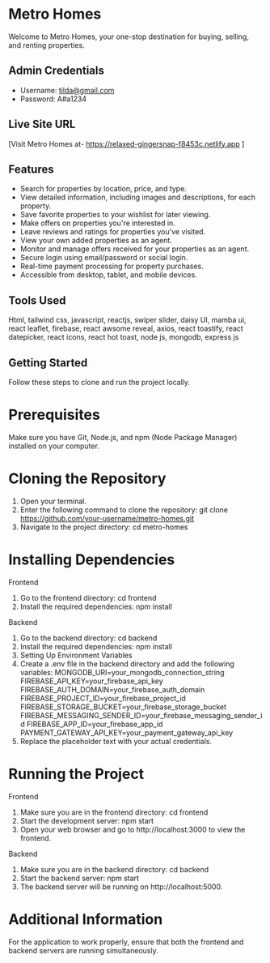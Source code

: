 # Metro Homes

Welcome to Metro Homes, your one-stop destination for buying, selling, and renting properties.

## Admin Credentials
- Username: tilda@gmail.com
- Password: A#a1234

## Live Site URL
[Visit Metro Homes at- https://relaxed-gingersnap-f8453c.netlify.app ]

## Features
- Search for properties by location, price, and type.
- View detailed information, including images and descriptions, for each property.
- Save favorite properties to your wishlist for later viewing.
- Make offers on properties you're interested in.
- Leave reviews and ratings for properties you've visited.
- View your own added properties as an agent.
- Monitor and manage offers received for your properties as an agent.
- Secure login using email/password or social login.
- Real-time payment processing for property purchases.
- Accessible from desktop, tablet, and mobile devices.

## Tools Used
Html, tailwind css, javascript, reactjs, swiper slider, daisy UI, mamba ui, react leaflet, firebase, react awsome reveal, axios, react toastify, react datepicker, react icons, react hot toast, node js, mongodb, express js

## Getting Started
Follow these steps to clone and run the project locally.

# Prerequisites
Make sure you have Git, Node.js, and npm (Node Package Manager) installed on your computer.

# Cloning the Repository
1. Open your terminal.
2. Enter the following command to clone the repository: git clone https://github.com/your-username/metro-homes.git
3. Navigate to the project directory: cd metro-homes

# Installing Dependencies
Frontend
1. Go to the frontend directory: cd frontend
2. Install the required dependencies: npm install

Backend
1. Go to the backend directory: cd backend
2. Install the required dependencies: npm install
3. Setting Up Environment Variables
4. Create a .env file in the backend directory and add the following variables:
MONGODB_URI=your_mongodb_connection_string
FIREBASE_API_KEY=your_firebase_api_key
FIREBASE_AUTH_DOMAIN=your_firebase_auth_domain
FIREBASE_PROJECT_ID=your_firebase_project_id
FIREBASE_STORAGE_BUCKET=your_firebase_storage_bucket
FIREBASE_MESSAGING_SENDER_ID=your_firebase_messaging_sender_id
FIREBASE_APP_ID=your_firebase_app_id
PAYMENT_GATEWAY_API_KEY=your_payment_gateway_api_key
5. Replace the placeholder text with your actual credentials.

# Running the Project
Frontend
1. Make sure you are in the frontend directory: cd frontend
2. Start the development server: npm start
3. Open your web browser and go to http://localhost:3000 to view the frontend.

Backend
1. Make sure you are in the backend directory: cd backend
2. Start the backend server: npm start
3. The backend server will be running on http://localhost:5000.

# Additional Information
For the application to work properly, ensure that both the frontend and backend servers are running simultaneously.

